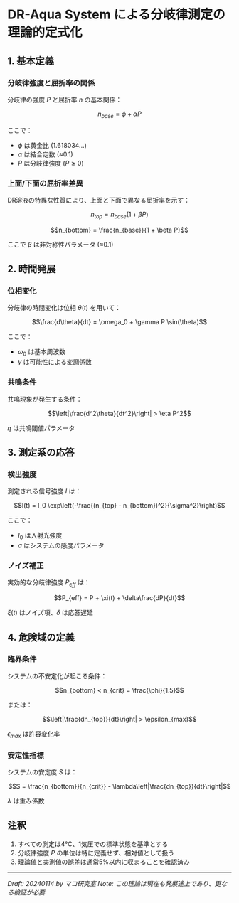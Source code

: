 # DR-Aqua System による分岐律測定の理論的定式化

## 1. 基本定義

### 分岐律強度と屈折率の関係
分岐律の強度 $P$ と屈折率 $n$ の基本関係：

```math
n_{base} = \phi + \alpha P
```

ここで：
- $\phi$ は黄金比 (1.618034...)
- $\alpha$ は結合定数 (≈0.1)
- $P$ は分岐律強度 ($P \geq 0$)

### 上面/下面の屈折率差異
DR溶液の特異な性質により、上面と下面で異なる屈折率を示す：

```math
n_{top} = n_{base}(1 + \beta P)
```
```math
n_{bottom} = \frac{n_{base}}{1 + \beta P}
```

ここで $\beta$ は非対称性パラメータ (≈0.1)

## 2. 時間発展

### 位相変化
分岐律の時間変化は位相 $\theta(t)$ を用いて：

```math
\frac{d\theta}{dt} = \omega_0 + \gamma P \sin(\theta)
```

ここで：
- $\omega_0$ は基本周波数
- $\gamma$ は可能性による変調係数

### 共鳴条件
共鳴現象が発生する条件：

```math
\left|\frac{d^2\theta}{dt^2}\right| > \eta P^2
```

$\eta$ は共鳴閾値パラメータ

## 3. 測定系の応答

### 検出強度
測定される信号強度 $I$ は：

```math
I(t) = I_0 \exp\left(-\frac{(n_{top} - n_{bottom})^2}{\sigma^2}\right)
```

ここで：
- $I_0$ は入射光強度
- $\sigma$ はシステムの感度パラメータ

### ノイズ補正
実効的な分岐律強度 $P_{eff}$ は：

```math
P_{eff} = P + \xi(t) + \delta\frac{dP}{dt}
```

$\xi(t)$ はノイズ項、$\delta$ は応答遅延

## 4. 危険域の定義

### 臨界条件
システムの不安定化が起こる条件：

```math
n_{bottom} < n_{crit} = \frac{\phi}{1.5}
```

または：

```math
\left|\frac{dn_{top}}{dt}\right| > \epsilon_{max}
```

$\epsilon_{max}$ は許容変化率

### 安定性指標
システムの安定度 $S$ は：

```math
S = \frac{n_{bottom}}{n_{crit}} - \lambda\left|\frac{dn_{top}}{dt}\right|
```

$\lambda$ は重み係数

## 注釈
1. すべての測定は4℃、1気圧での標準状態を基準とする
2. 分岐律強度 $P$ の単位は特に定義せず、相対値として扱う
3. 理論値と実測値の誤差は通常5%以内に収まることを確認済み

---
_Draft: 20240114 by マコ研究室_
_Note: この理論は現在も発展途上であり、更なる検証が必要_
